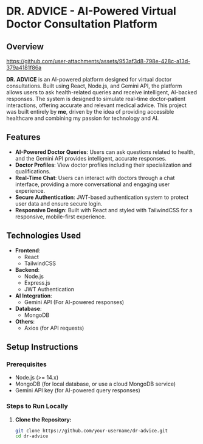 # DR. ADVICE - AI-Powered Virtual Doctor Consultation Platform

## Overview
https://github.com/user-attachments/assets/953af3d8-798e-428c-a13d-379a4181f86a

**DR. ADVICE** is an AI-powered platform designed for virtual doctor consultations. Built using React, Node.js, and Gemini API, the platform allows users to ask health-related queries and receive intelligent, AI-backed responses. The system is designed to simulate real-time doctor-patient interactions, offering accurate and relevant medical advice.
This project was built entirely by **me**, driven by the idea of providing accessible healthcare and combining my passion for technology and AI.

## Features
- **AI-Powered Doctor Queries**: Users can ask questions related to health, and the Gemini API provides intelligent, accurate responses.
- **Doctor Profiles**: View doctor profiles including their specialization and qualifications.
- **Real-Time Chat**: Users can interact with doctors through a chat interface, providing a more conversational and engaging user experience.
- **Secure Authentication**: JWT-based authentication system to protect user data and ensure secure login.
- **Responsive Design**: Built with React and styled with TailwindCSS for a responsive, mobile-first experience.

## Technologies Used
- **Frontend**: 
  - React
  - TailwindCSS
- **Backend**:
  - Node.js
  - Express.js
  - JWT Authentication
- **AI Integration**:
  - Gemini API (For AI-powered responses)
- **Database**:
  - MongoDB
- **Others**:
  - Axios (for API requests)

## Setup Instructions

### Prerequisites
- Node.js (>= 14.x)
- MongoDB (for local database, or use a cloud MongoDB service)
- Gemini API key (for AI-powered query responses)

### Steps to Run Locally

1. **Clone the Repository:**
   ```bash
   git clone https://github.com/your-username/dr-advice.git
   cd dr-advice
